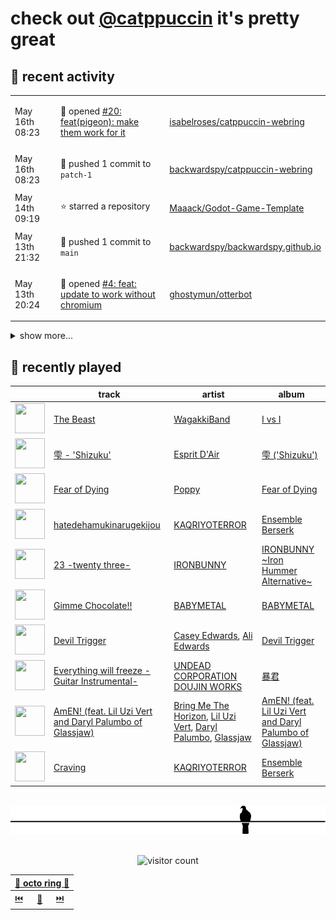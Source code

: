 # check out [@catppuccin](https://github.com/catppuccin) it's pretty great

## 📅 recent activity

<!-- SCRIPT:REPLACE:GITHUB -->
<table>
<tbody>
<tr>
<td><span title='2024-05-16T08:23:54+00:00'>May 16th 08:23</span></td>
<td>

🚀 opened [#20: feat(pigeon): make them work for it](https://github.com/isabelroses/catppuccin-webring/pull/20)

</td>
<td>

[isabelroses/catppuccin-webring](https://github.com/isabelroses/catppuccin-webring)

</td>
</tr>
<tr>
<td><span title='2024-05-16T08:23:43+00:00'>May 16th 08:23</span></td>
<td>

🚢 pushed 1 commit to `patch-1`

</td>
<td>

[backwardspy/catppuccin-webring](https://github.com/backwardspy/catppuccin-webring)

</td>
</tr>
<tr>
<td><span title='2024-05-14T09:19:32+00:00'>May 14th 09:19</span></td>
<td>

⭐ starred a repository

</td>
<td>

[Maaack/Godot-Game-Template](https://github.com/Maaack/Godot-Game-Template)

</td>
</tr>
<tr>
<td><span title='2024-05-13T21:32:52+00:00'>May 13th 21:32</span></td>
<td>

🚢 pushed 1 commit to `main`

</td>
<td>

[backwardspy/backwardspy.github.io](https://github.com/backwardspy/backwardspy.github.io)

</td>
</tr>
<tr>
<td><span title='2024-05-13T20:24:58+00:00'>May 13th 20:24</span></td>
<td>

🚀 opened [#4: feat: update to work without chromium](https://github.com/ghostymun/otterbot/pull/4)

</td>
<td>

[ghostymun/otterbot](https://github.com/ghostymun/otterbot)

</td>
</tr>
</tbody>
</table>

<details>
<summary>show more...</summary>
<table>
<tbody>
<tr>
<td><span title='2024-05-13T20:24:45+00:00'>May 13th 20:24</span></td>
<td>

🚢 pushed 1 commit to `master`

</td>
<td>

[backwardspy/otterbot](https://github.com/backwardspy/otterbot)

</td>
</tr>
<tr>
<td><span title='2024-05-12T20:40:29+00:00'>May 12th 20:40</span></td>
<td>

🚢 pushed 1 commit to `main`

</td>
<td>

[backwardspy/backwardspy.github.io](https://github.com/backwardspy/backwardspy.github.io)

</td>
</tr>
<tr>
<td><span title='2024-05-12T15:15:33+00:00'>May 12th 15:15</span></td>
<td>

🚢 pushed 1 commit to `main`

</td>
<td>

[backwardspy/backwardspy.github.io](https://github.com/backwardspy/backwardspy.github.io)

</td>
</tr>
<tr>
<td><span title='2024-05-12T15:07:52+00:00'>May 12th 15:07</span></td>
<td>

🚢 pushed 1 commit to `main`

</td>
<td>

[backwardspy/backwardspy.github.io](https://github.com/backwardspy/backwardspy.github.io)

</td>
</tr>
<tr>
<td><span title='2024-05-12T15:02:09+00:00'>May 12th 15:02</span></td>
<td>

🚢 pushed 1 commit to `main`

</td>
<td>

[backwardspy/backwardspy.github.io](https://github.com/backwardspy/backwardspy.github.io)

</td>
</tr>
<tr>
<td><span title='2024-05-12T13:48:53+00:00'>May 12th 13:48</span></td>
<td>

🚢 pushed 1 commit to `main`

</td>
<td>

[backwardspy/backwardspy.github.io](https://github.com/backwardspy/backwardspy.github.io)

</td>
</tr>
<tr>
<td><span title='2024-05-12T13:48:53+00:00'>May 12th 13:48</span></td>
<td>

🎉 closed [#3: feat: add hindi translations](https://github.com/backwardspy/backwardspy.github.io/pull/3)

</td>
<td>

[backwardspy/backwardspy.github.io](https://github.com/backwardspy/backwardspy.github.io)

</td>
</tr>
<tr>
<td><span title='2024-05-12T13:11:20+00:00'>May 12th 13:11</span></td>
<td>

🎉 closed [#80: fix typo on python api description in readme](https://github.com/bbc/software-engineering-technical-assessments/pull/80)

</td>
<td>

[bbc/software-engineering-technical-assessments](https://github.com/bbc/software-engineering-technical-assessments)

</td>
</tr>
<tr>
<td><span title='2024-05-12T13:05:01+00:00'>May 12th 13:05</span></td>
<td>

🚀 opened [#12: add pigeon.life](https://github.com/isabelroses/catppuccin-webring/pull/12)

</td>
<td>

[isabelroses/catppuccin-webring](https://github.com/isabelroses/catppuccin-webring)

</td>
</tr>
<tr>
<td><span title='2024-05-12T13:04:14+00:00'>May 12th 13:04</span></td>
<td>

🚢 pushed 2 commits to `main`

</td>
<td>

[backwardspy/catppuccin-webring](https://github.com/backwardspy/catppuccin-webring)

</td>
</tr>
<tr>
<td><span title='2024-05-12T13:00:23+00:00'>May 12th 13:00</span></td>
<td>

🚢 pushed 1 commit to `main`

</td>
<td>

[backwardspy/backwardspy.github.io](https://github.com/backwardspy/backwardspy.github.io)

</td>
</tr>
<tr>
<td><span title='2024-04-29T08:50:26+00:00'>Apr 29th 08:50</span></td>
<td>

⭐ starred a repository

</td>
<td>

[Kobzol/cargo-wizard](https://github.com/Kobzol/cargo-wizard)

</td>
</tr>
<tr>
<td><span title='2024-04-27T11:07:21+00:00'>Apr 27th 11:07</span></td>
<td>

🚢 pushed 0 commit to `release-please--branches--main`

</td>
<td>

[catppuccin/toolbox](https://github.com/catppuccin/toolbox)

</td>
</tr>
<tr>
<td><span title='2024-04-27T11:07:20+00:00'>Apr 27th 11:07</span></td>
<td>

🚢 pushed 1 commit to `main`

</td>
<td>

[catppuccin/toolbox](https://github.com/catppuccin/toolbox)

</td>
</tr>
<tr>
<td><span title='2024-04-27T11:07:19+00:00'>Apr 27th 11:07</span></td>
<td>

🎉 closed [#174: chore: release main](https://github.com/catppuccin/toolbox/pull/174)

</td>
<td>

[catppuccin/toolbox](https://github.com/catppuccin/toolbox)

</td>
</tr>
</tbody>
</table>
</details>
<!-- SCRIPT:REPLACE:GITHUB -->

## 🎵 recently played

<!-- SCRIPT:REPLACE:SPOTIFY -->
| | track | artist | album |
| - | - | - | - |
| <img src="https://i.scdn.co/image/ab67616d0000485125caf8e43e04519a4f672673" width="48" height="48"> | [The Beast](https://open.spotify.com/track/4iyYb2Vvs9eLiShfF2Zcyi) | [WagakkiBand](https://open.spotify.com/artist/3PzqP5IkpLhlSdZLh7jwPn) | [I vs I](https://open.spotify.com/track/4iyYb2Vvs9eLiShfF2Zcyi) |
| <img src="https://i.scdn.co/image/ab67616d00004851899c37e4d03f6abe91583513" width="48" height="48"> | [雫 - 'Shizuku'](https://open.spotify.com/track/6G2fq0PnzWjqhJ4QKWj4TL) | [Esprit D'Air](https://open.spotify.com/artist/41R42bjR4KaZCo7T4NvDLD) | [雫 ('Shizuku')](https://open.spotify.com/track/6G2fq0PnzWjqhJ4QKWj4TL) |
| <img src="https://i.scdn.co/image/ab67616d00004851a5d3439bbf246d59bbd2ee26" width="48" height="48"> | [Fear of Dying](https://open.spotify.com/track/30NCaDbTGyUJKTMrQwgXQG) | [Poppy](https://open.spotify.com/artist/5mlbvTfWUOfDrUIK6dkNzv) | [Fear of Dying](https://open.spotify.com/track/30NCaDbTGyUJKTMrQwgXQG) |
| <img src="https://i.scdn.co/image/ab67616d00004851e44b2bf933961907bdc5a66f" width="48" height="48"> | [hatedehamukinarugekijou](https://open.spotify.com/track/7gbBkpd1ei1NUFMESR3ArL) | [KAQRIYOTERROR](https://open.spotify.com/artist/7CJ5prpDDWaHikGuB97LwG) | [Ensemble Berserk](https://open.spotify.com/track/7gbBkpd1ei1NUFMESR3ArL) |
| <img src="https://i.scdn.co/image/ab67616d00004851f1d34b2909cc5437d27217e6" width="48" height="48"> | [23 -twenty three-](https://open.spotify.com/track/15oR6th1nu9DknoCTOjJwJ) | [IRONBUNNY](https://open.spotify.com/artist/1kVNfPldPmayOiGzfmeL3j) | [IRONBUNNY ~Iron Hummer Alternative~](https://open.spotify.com/track/15oR6th1nu9DknoCTOjJwJ) |
| <img src="https://i.scdn.co/image/ab67616d00004851583e6cd70fb94b41ab907421" width="48" height="48"> | [Gimme Chocolate!!](https://open.spotify.com/track/6DJ6Va1jpFcErKtQi7BAJv) | [BABYMETAL](https://open.spotify.com/artist/630wzNP2OL7fl4Xl0GnMWq) | [BABYMETAL](https://open.spotify.com/track/6DJ6Va1jpFcErKtQi7BAJv) |
| <img src="https://i.scdn.co/image/ab67616d000048512e9df9b0289846a8c2781e73" width="48" height="48"> | [Devil Trigger](https://open.spotify.com/track/7I8MCiM3A4xvnM6zIiuMZn) | [Casey Edwards](https://open.spotify.com/artist/1hGdQOfaZ5saQ6JWVuxVDZ), [Ali Edwards](https://open.spotify.com/artist/5biLuWkauLRAlX5O5VX5oi) | [Devil Trigger](https://open.spotify.com/track/7I8MCiM3A4xvnM6zIiuMZn) |
| <img src="https://i.scdn.co/image/ab67616d0000485126990743b32477cef10d6988" width="48" height="48"> | [Everything will freeze -Guitar Instrumental-](https://open.spotify.com/track/5P1BZpdmaVFm0OwPbWe5Dz) | [UNDEAD CORPORATION DOUJIN WORKS](https://open.spotify.com/artist/5NETkMPykaG8ngC1VcubSX) | [暴君](https://open.spotify.com/track/5P1BZpdmaVFm0OwPbWe5Dz) |
| <img src="https://i.scdn.co/image/ab67616d00004851d67feb28d4f481dac9ae1a8d" width="48" height="48"> | [AmEN! (feat. Lil Uzi Vert and Daryl Palumbo of Glassjaw)](https://open.spotify.com/track/5viZ8CLipufc1Q1NXpMRNN) | [Bring Me The Horizon](https://open.spotify.com/artist/1Ffb6ejR6Fe5IamqA5oRUF), [Lil Uzi Vert](https://open.spotify.com/artist/4O15NlyKLIASxsJ0PrXPfz), [Daryl Palumbo](https://open.spotify.com/artist/6GcRo52zMhZXYOsEkMyMrX), [Glassjaw](https://open.spotify.com/artist/7nt6S4klYHg4I7Q4lTSmc0) | [AmEN! (feat. Lil Uzi Vert and Daryl Palumbo of Glassjaw)](https://open.spotify.com/track/5viZ8CLipufc1Q1NXpMRNN) |
| <img src="https://i.scdn.co/image/ab67616d00004851e44b2bf933961907bdc5a66f" width="48" height="48"> | [Craving](https://open.spotify.com/track/1IvLlm3bE1bikpEEuIk3Yt) | [KAQRIYOTERROR](https://open.spotify.com/artist/7CJ5prpDDWaHikGuB97LwG) | [Ensemble Berserk](https://open.spotify.com/track/1IvLlm3bE1bikpEEuIk3Yt) |

<!-- SCRIPT:REPLACE:SPOTIFY -->

<br>

<div align="center">

<picture>
    <source media="(prefers-color-scheme: light)" srcset="assets/pigeon-light.svg">
    <source media="(prefers-color-scheme: dark)" srcset="assets/pigeon-dark.svg">
    <img alt="pigeon sitting on a wire" src="assets/pigeon-light.svg">
</picture>

<br>
<br>

![visitor count](https://profile-counter.glitch.me/backwardspy/count.svg)

<table>
    <thead>
        <th colspan="3"><a href="https://octo-ring.com">🐙 octo ring 🐙</a></th>
    </thead>
    <tbody>
        <td><a href="https://octo-ring.com/p/backwardspy/prev">⏮️</a></td>
        <td><a href="https://octo-ring.com/p/backwardspy/random">🔀</a></td>
        <td><a href="https://octo-ring.com/p/backwardspy/next">⏭️</a></td>
    </tbody>
</table>

</div>
